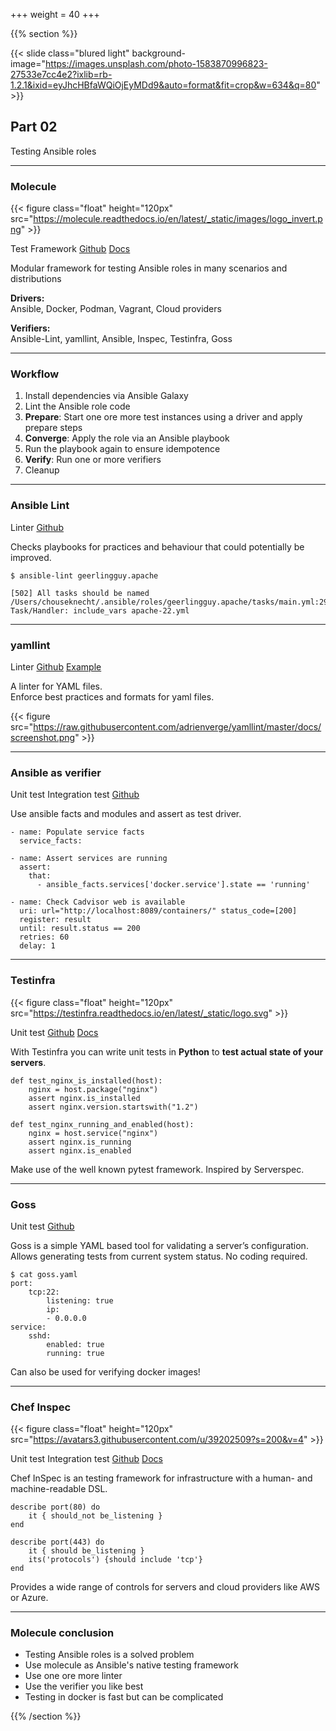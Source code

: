 +++
weight = 40
+++

{{% section %}}

{{< slide class="blured light" background-image="https://images.unsplash.com/photo-1583870996823-27533e7cc4e2?ixlib=rb-1.2.1&ixid=eyJhcHBfaWQiOjEyMDd9&auto=format&fit=crop&w=634&q=80"  >}}

## Part 02

Testing Ansible roles

---

### Molecule

{{< figure class="float" height="120px" src="https://molecule.readthedocs.io/en/latest/_static/images/logo_invert.png" >}}

<span class="badge">Test Framework</span>
<span class="badge">[Github](https://github.com/ansible-community/molecule)</span>
<span class="badge">[Docs](https://molecule.readthedocs.io/en/latest/)</span>

Modular framework for testing Ansible roles in many scenarios and distributions

**Drivers:** <br>Ansible, Docker, Podman, Vagrant, Cloud providers

**Verifiers:** <br>Ansible-Lint, yamllint, Ansible, Inspec, Testinfra, Goss

---

### Workflow

1. Install dependencies via Ansible Galaxy
2. Lint the Ansible role code
3. **Prepare**: Start one ore more test instances using a driver and apply prepare steps
4. **Converge**: Apply the role via an Ansible playbook
5. Run the playbook again to ensure idempotence
6. **Verify**: Run one or more verifiers
7. Cleanup

---

### Ansible Lint

<span class="badge">Linter</span>
<span class="badge">[Github](https://github.com/ansible/ansible-lint)</span>

Checks playbooks for practices and behaviour that could potentially be improved.

    $ ansible-lint geerlingguy.apache

    [502] All tasks should be named
    /Users/chouseknecht/.ansible/roles/geerlingguy.apache/tasks/main.yml:29
    Task/Handler: include_vars apache-22.yml

---

### yamllint

<span class="badge">Linter</span>
<span class="badge">[Github](https://github.com/adrienverge/yamllint)</span>
<span class="badge">[Example](https://github.com/geerlingguy/ansible-role-docker/blob/master/.yamllint)</span>

A linter for YAML files. <br> Enforce best practices and formats for yaml files.

{{< figure src="https://raw.githubusercontent.com/adrienverge/yamllint/master/docs/screenshot.png" >}}

---

### Ansible as verifier

<span class="badge">Unit test</span>
<span class="badge">Integration test</span>
<span class="badge">[Github](https://github.com/aelsabbahy/goss)</span>

Use ansible facts and modules and assert as test driver.

    - name: Populate service facts
      service_facts:

    - name: Assert services are running
      assert:
        that:
          - ansible_facts.services['docker.service'].state == 'running'

    - name: Check Cadvisor web is available
      uri: url="http://localhost:8089/containers/" status_code=[200]
      register: result
      until: result.status == 200
      retries: 60
      delay: 1

---

### Testinfra

{{< figure class="float" height="120px" src="https://testinfra.readthedocs.io/en/latest/_static/logo.svg" >}}

<span class="badge">Unit test</span>
<span class="badge">[Github](https://github.com/philpep/testinfra)</span>
<span class="badge">[Docs](https://testinfra.readthedocs.io/en/latest/)</span>

With Testinfra you can write unit tests in **Python** to **test actual state of your servers**.

    def test_nginx_is_installed(host):
        nginx = host.package("nginx")
        assert nginx.is_installed
        assert nginx.version.startswith("1.2")

    def test_nginx_running_and_enabled(host):
        nginx = host.service("nginx")
        assert nginx.is_running
        assert nginx.is_enabled

Make use of the well known pytest framework. Inspired by Serverspec.

---

### Goss

<span class="badge">Unit test</span>
<span class="badge">[Github](https://github.com/aelsabbahy/goss)</span>

Goss is a simple YAML based tool for validating a server’s configuration. Allows generating tests from current system status. No coding required.

    $ cat goss.yaml
    port:
        tcp:22:
            listening: true
            ip:
            - 0.0.0.0
    service:
        sshd:
            enabled: true
            running: true

Can also be used for verifying docker images!

---

### Chef Inspec

{{< figure class="float" height="120px" src="https://avatars3.githubusercontent.com/u/39202509?s=200&v=4" >}}

<span class="badge">Unit test</span>
<span class="badge">Integration test</span>
<span class="badge">[Github](https://github.com/inspec/inspec)</span>
<span class="badge">[Docs](https://www.inspec.io/)</span>

Chef InSpec is an testing framework for infrastructure with a human- and machine-readable DSL.

    describe port(80) do
        it { should_not be_listening }
    end

    describe port(443) do
        it { should be_listening }
        its('protocols') {should include 'tcp'}
    end

Provides a wide range of controls for servers and cloud providers like AWS or Azure.

---

### Molecule conclusion

- Testing Ansible roles is a solved problem
- Use molecule as Ansible's native testing framework
- Use one ore more linter
- Use the verifier you like best
- Testing in docker is fast but can be complicated

{{% /section %}}
